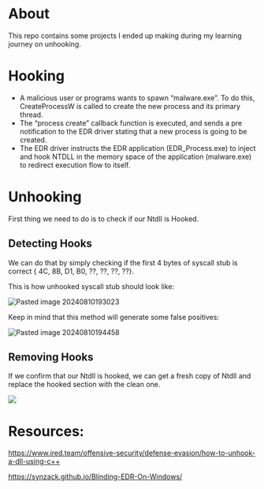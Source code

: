 # About
This repo contains some projects I ended up making during my learning journey on unhooking.

# Hooking
- A malicious user or programs wants to spawn “malware.exe”. To do this, CreateProcessW is called to create the new process and its primary thread.
- The “process create” callback function is executed, and sends a pre notification to the EDR driver stating that a new process is going to be created.
- The EDR driver instructs the EDR application (EDR_Process.exe) to inject and hook NTDLL in the memory space of the application (malware.exe) to redirect execution flow to itself.

# Unhooking

First thing we need to do is to check if our Ntdll is Hooked.

## Detecting Hooks
We can do that by simply checking if the first 4 bytes of syscall stub is correct { 4C, 8B, D1, B0, ??, ??, ??, ??}.

This is how unhooked syscall stub should look like:

![Pasted image 20240810193023](https://github.com/user-attachments/assets/ddbe1f5c-29e4-49fb-b132-c95c65cf1d47)

Keep in mind that this method will generate some false positives:

![Pasted image 20240810194458](https://github.com/user-attachments/assets/8e48e100-11f6-4966-9532-77f53295a6de)

## Removing Hooks
If we confirm that our Ntdll is hooked, we can get a fresh copy of Ntdll and replace the hooked section with the clean one.

![](https://www.ired.team/~gitbook/image?url=https%3A%2F%2F386337598-files.gitbook.io%2F%7E%2Ffiles%2Fv0%2Fb%2Fgitbook-legacy-files%2Fo%2Fassets%252F-LFEMnER3fywgFHoroYn%252F-M9b77N-cstE2jRzZI4M%252F-M9b7TdH_eS5azVO-Vxe%252Fimage.png%3Falt%3Dmedia%26token%3D3f4c233b-0388-4c0c-9801-ab20b472ec38&width=768&dpr=4&quality=100&sign=d8226aad&sv=1)

# Resources:
https://www.ired.team/offensive-security/defense-evasion/how-to-unhook-a-dll-using-c++

https://synzack.github.io/Blinding-EDR-On-Windows/
